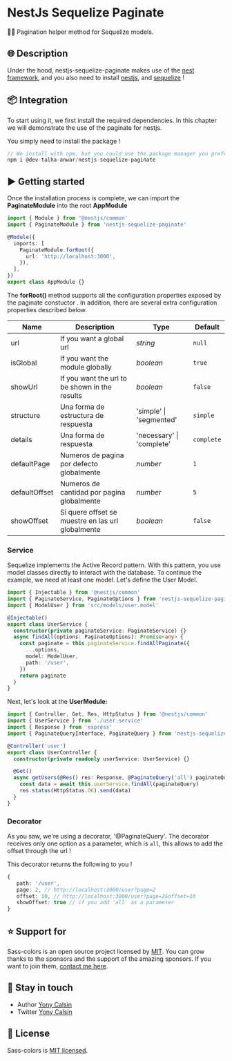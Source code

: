 # NestJs Sequelize Paginate

🏳‍🌈 Pagination helper method for Sequelize models.



## 🌐 Description

Under the hood, nestjs-sequelize-paginate makes use of the [nest framework](https://nestjs.com/), and you also need to install [nestjs](https://nestjs.com/), and [sequelize](https://docs.nestjs.com/techniques/database#sequelize-integration) !

## 📦 Integration

To start using it, we first install the required dependencies. In this chapter we will demonstrate the use of the paginate for nestjs.

You simply need to install the package !

```ts
// We install with npm, but you could use the package manager you prefer !
npm i @dev-talha-anwar/nestjs-sequelize-paginate
```

## ▶️ Getting started

Once the installation process is complete, we can import the **PaginateModule** into the root **AppModule**

```ts
import { Module } from '@nestjs/common'
import { PaginateModule } from 'nestjs-sequelize-paginate'

@Module({
  imports: [
    PaginateModule.forRoot({
      url: 'http://localhost:3000',
    }),
  ],
})
export class AppModule {}
```

The **forRoot()** method supports all the configuration properties exposed by the paginate constuctor . In addition, there are several extra configuration properties described below.

| Name          | Description                                       | Type                      | Default    |
| ------------- | ------------------------------------------------- | ------------------------- | ---------- |
| url           | If you want a global url                          | _string_                  | `null`     |
| isGlobal      | If you want the module globally                   | _boolean_                 | `true`     |
| showUrl       | If you want the url to be shown in the results    | _boolean_                 | `false`    |
| structure     | Una forma de estructura de respuesta              | 'simple' \| 'segmented'   | `simple`   |
| details       | Una forma de respuesta                            | 'necessary' \| 'complete' | `complete` |
| defaultPage   | Numeros de pagina por defecto globalmente         | _number_                  | `1`        |
| defaultOffset | Numeros de cantidad por pagina globalmente        | _number_                  | `5`        |
| showOffset    | Si quere offset se muestre en las url globalmente | _boolean_                 | `false`    |

### Service

Sequelize implements the Active Record pattern. With this pattern, you use model classes directly to interact with the database. To continue the example, we need at least one model. Let's define the User Model.

```ts
import { Injectable } from '@nestjs/common'
import { PaginateService, PaginateOptions } from 'nestjs-sequelize-paginate'
import { ModelUser } from 'src/models/user.model'

@Injectable()
export class UserService {
  constructor(private paginateService: PaginateService) {}
  async findAll(options: PaginateOptions): Promise<any> {
    const paginate = this.paginateService.findAllPaginate({
      ...options,
      model: ModelUser,
      path: '/user',
    })
    return paginate
  }
}
```

Next, let's look at the **UserModule:**

```ts
import { Controller, Get, Res, HttpStatus } from '@nestjs/common'
import { UserService } from './user.service'
import { Response } from 'express'
import { PaginateQueryInterface, PaginateQuery } from 'nestjs-sequelize-paginate'

@Controller('user')
export class UserController {
  constructor(private readonly userService: UserService) {}

  @Get()
  async getUsers(@Res() res: Response, @PaginateQuery('all') paginateQuery: PaginateQueryInterface): Promise<any> {
    const data = await this.userService.findAll(paginateQuery)
    res.status(HttpStatus.OK).send(data)
  }
}
```

### Decorator

As you saw, we're using a decorator, '@PaginateQuery'.
The decorator receives only one option as a parameter, which is `all`, this allows to add the offset through the url !

This decorator returns the following to you !

```ts
{
   path: '/user',
   page: 2, // http://localhost:3000/user?page=2
   offset: 10, // http://localhost:3000/user?page=2&offset=10
   showOffset: true // if you add 'all' as a parameter
}
```

## ⭐ Support for

Sass-colors is an open source project licensed by [MIT](LICENSE). You can grow thanks to the sponsors and the support of the amazing sponsors. If you want to join them, [contact me here](https://twitter.com/yonycalsin).

## 🎩 Stay in touch

- Author [Yony Calsin](https://github.com/yonycalsin)
- Twitter [Yony Calsin](https://twitter.com/yonycalsin)

## 📜 License

Sass-colors is [MIT licensed](LICENSE).
